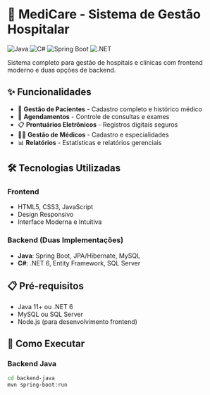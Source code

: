 # 🏥 MediCare - Sistema de Gestão Hospitalar

![Java](https://img.shields.io/badge/Java-ED8B00?style=for-the-badge&logo=java&logoColor=white)
![C#](https://img.shields.io/badge/C%23-239120?style=for-the-badge&logo=c-sharp&logoColor=white)
![Spring Boot](https://img.shields.io/badge/Spring_Boot-F2F4F9?style=for-the-badge&logo=spring-boot)
![.NET](https://img.shields.io/badge/.NET-5C2D91?style=for-the-badge&logo=.net&logoColor=white)

Sistema completo para gestão de hospitais e clínicas com frontend moderno e duas opções de backend.

## ✨ Funcionalidades

- 🏥 **Gestão de Pacientes** - Cadastro completo e histórico médico
- 📅 **Agendamentos** - Controle de consultas e exames
- 📋 **Prontuários Eletrônicos** - Registros digitais seguros
- 👨‍⚕️ **Gestão de Médicos** - Cadastro e especialidades
- 📊 **Relatórios** - Estatísticas e relatórios gerenciais

## 🛠️ Tecnologias Utilizadas

### Frontend
- HTML5, CSS3, JavaScript
- Design Responsivo
- Interface Moderna e Intuitiva

### Backend (Duas Implementações)
- **Java**: Spring Boot, JPA/Hibernate, MySQL
- **C#**: .NET 6, Entity Framework, SQL Server

## 📋 Pré-requisitos

- Java 11+ ou .NET 6
- MySQL ou SQL Server
- Node.js (para desenvolvimento frontend)

## 🚀 Como Executar

### Backend Java
```bash
cd backend-java
mvn spring-boot:run
